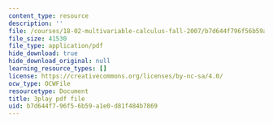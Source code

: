 ```yaml
---
content_type: resource
description: ''
file: /courses/18-02-multivariable-calculus-fall-2007/b7d644f796f56b59a1e0d81f484b7869_wu8kXZSAp20.pdf
file_size: 41530
file_type: application/pdf
hide_download: true
hide_download_original: null
learning_resource_types: []
license: https://creativecommons.org/licenses/by-nc-sa/4.0/
ocw_type: OCWFile
resourcetype: Document
title: 3play pdf file
uid: b7d644f7-96f5-6b59-a1e0-d81f484b7869
---
```

